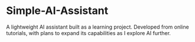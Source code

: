 # Simple-AI-Assistant
A lightweight AI assistant built as a learning project. Developed from online tutorials, with plans to expand its capabilities as I explore AI further.
